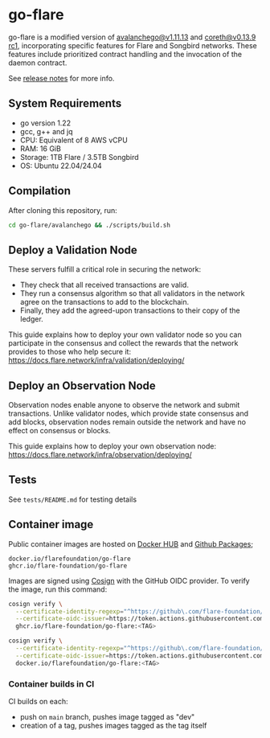 # go-flare

go-flare is a modified version of [avalanchego@v1.11.13](https://github.com/ava-labs/avalanchego/releases/tag/v1.11.13) and [coreth@v0.13.9 rc1](https://github.com/ava-labs/coreth/releases/tag/v0.13.9-rc.1), incorporating specific features for Flare and Songbird networks. These features include prioritized contract handling and the invocation of the daemon contract.

See [release notes](./RELEASES-flare.md) for more info.

## System Requirements

- go version 1.22
- gcc, g++ and jq
- CPU: Equivalent of 8 AWS vCPU
- RAM: 16 GiB
- Storage: 1TB Flare / 3.5TB Songbird
- OS: Ubuntu 22.04/24.04

## Compilation

After cloning this repository, run:

```sh
cd go-flare/avalanchego && ./scripts/build.sh
```

## Deploy a Validation Node

These servers fulfill a critical role in securing the network:

- They check that all received transactions are valid.
- They run a consensus algorithm so that all validators in the network agree on the transactions to add to the blockchain.
- Finally, they add the agreed-upon transactions to their copy of the ledger.

This guide explains how to deploy your own validator node so you can participate in the consensus and collect the rewards that the network provides to those who help secure it: <https://docs.flare.network/infra/validation/deploying/>

## Deploy an Observation Node

Observation nodes enable anyone to observe the network and submit transactions. Unlike validator nodes, which provide state consensus and add blocks, observation nodes remain outside the network and have no effect on consensus or blocks.

This guide explains how to deploy your own observation node: <https://docs.flare.network/infra/observation/deploying/>

## Tests

See `tests/README.md` for testing details

## Container image

Public container images are hosted on [Docker HUB](https://hub.docker.com/r/flarefoundation/go-flare) and [Github Packages](https://github.com/orgs/flare-foundation/packages?repo_name=go-flare);

```
docker.io/flarefoundation/go-flare
ghcr.io/flare-foundation/go-flare
```

Images are signed using [Cosign](https://github.com/sigstore/cosign) with the GitHub OIDC provider. To verify the image, run this command:

```bash
cosign verify \
  --certificate-identity-regexp="^https://github\.com/flare-foundation/go-flare/\.github/workflows/build-container\.yml@" \
  --certificate-oidc-issuer=https://token.actions.githubusercontent.com \
  ghcr.io/flare-foundation/go-flare:<TAG>

cosign verify \
  --certificate-identity-regexp="^https://github\.com/flare-foundation/go-flare/\.github/workflows/build-container\.yml@" \
  --certificate-oidc-issuer=https://token.actions.githubusercontent.com \
  docker.io/flarefoundation/go-flare:<TAG>
```

### Container builds in CI

CI builds on each:

- push on `main` branch, pushes image tagged as "dev"
- creation of a tag, pushes images tagged as the tag itself
